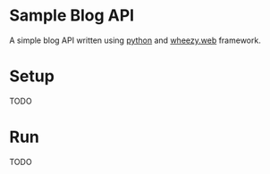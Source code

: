 # Sample Blog API

A simple blog API written using [python](http://python.org/) and
[wheezy.web](https://bitbucket.org/akorn/wheezy.web) framework.

# Setup

TODO

# Run

TODO